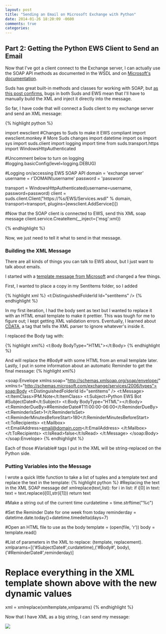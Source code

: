 ```yaml
---
layout: post
title: "Sending an Email on Microsoft Exchange with Python"
date: 2014-01-26 18:20:09 -0600
comments: true
categories: 
---
```

## Part 2: Getting the Python EWS Client to Send an Email ##

Now that I've got a client connect to the Exchange server, I can actually use the SOAP API methods as documented in the WSDL and on [Microsoft's documentation](http://msdn.microsoft.com/en-us/library/aa580675.aspx).

Suds has great built-in methods and classes for working with SOAP, but [as this post confirms](https://lists.fedoraproject.org/pipermail/suds/2010-July/001029.html), bugs in both Suds and EWS mean that I'll have to manually build the XML and inject it directly into the message.

So far, I have code that will  connect a Suds client to my exchange server and send an XML message:

{% highlight python %}

import ewsclient #Changes to Suds to make it EWS compliant
import ewsclient.monkey # More Suds changes
import datetime
import os
import sys
import suds.client
import logging
import time
from suds.transport.https import WindowsHttpAuthenticated

#Uncomment below to turn on logging
#logging.basicConfig(level=logging.DEBUG)

#Logging on/accessing EWS SOAP API
domain = 'exchange server'
username = r'DOMAIN\username'
password = 'password'

transport = WindowsHttpAuthenticated(username=username,
        password=password)
client = suds.client.Client("https://%s/EWS/Services.wsdl" % domain,
        transport=transport,
        plugins=[ewsclient.AddService()])

#Now that the SOAP client is connected to EWS, send this XML soap message
client.service.CreateItem(__inject={'msg':xml})

{% endhighlight %}

Now, we just need to tell it what to send in that message.

### Building the XML Message ###

There are all kinds of things you can talk to EWS about, but I just want to talk about emails.

I started with a [template message from Microsoft](http://msdn.microsoft.com/en-us/library/office/aa566468.aspx) and changed a few things.

First,  I wanted to place a copy in my SentItems folder, so I added

{% highlight xml %}
 <SavedItemFolderId>
        <t:DistinguishedFolderId Id="sentitems" />
 </SavedItemFolderId>
{% endhighlight %}

In my first iteration, I had the body sent as text but I wanted to replace it with an HTML email template to make it prettier. This was tough for me to figure out; I kept getting XML validation errors. Eventually, I learned about [CDATA](http://www.w3schools.com/xml/xml_cdata.asp), a tag that tells the XML parser to ignore whatever's inside it.

I replaced the Body tag with:

{% highlight xml%}
<t:Body BodyType="HTML"><![CDATA[#Body#]]></t:Body>
{% endhighlight %}

And will replace the #Body# with some HTML from an email template later.
Lastly, I put in some information about an automatic Reminder to get the final message:
{% highlight xml%}
<?xml version="1.0" encoding="utf-8"?>
<soap:Envelope xmlns:soap="http://schemas.xmlsoap.org/soap/envelope/"
  xmlns:t="http://schemas.microsoft.com/exchange/services/2006/types">
  <soap:Body>
    <CreateItem MessageDisposition="SendAndSaveCopy" xmlns="http://schemas.microsoft.com/exchange/services/2006/messages">
      <SavedItemFolderId>
        <t:DistinguishedFolderId Id="sentitems" />
      </SavedItemFolderId>
      <Items>
        <t:Message>
          <t:ItemClass>IPM.Note</t:ItemClass>
          <t:Subject>Python EWS Bot #SubjectDate#</t:Subject>
          <t:Body BodyType="HTML"><![CDATA[#Body#]]></t:Body>
		  <t:ReminderDueBy>#ReminderDate#T11:00:00-06:00</t:ReminderDueBy>
          <t:ReminderIsSet>1</t:ReminderIsSet>
          <t:ReminderMinutesBeforeStart>180</t:ReminderMinutesBeforeStart>
          <t:ToRecipients>
            <t:Mailbox>
              <t:EmailAddress>email@domain.com</t:EmailAddress>
            </t:Mailbox>
          </t:ToRecipients>
          <t:IsRead>false</t:IsRead>
        </t:Message>
      </Items>
    </CreateItem>
  </soap:Body>
</soap:Envelope>
{% endhighlight %}

Each of those #Variable# tags I put in the XML will be string-replaced on the Python side.

### Putting Variables into the Message ###

I wrote a quick little function to take a list of tuples and a template text and replace the text in the template:
{% highlight python %}
#Replacing the text in the XML SOAP message
def xmlreplace(text,list):
    for i in list:
        if i[0] in text:
            text = text.replace(i[0],str(i[1]))
    return text

#Make a string out of the current time
curdatetime =  time.strftime("%c")

#Set the Reminder Date for one week from today
reminderday = datetime.date.today()+datetime.timedelta(days=7)

#Open an HTML file to use as the body
template = (open(file, 'r'))
    body = template.read()

#List of parameters in the XML to replace: (template, replacement).
xmlparams=[('#SubjectDate#',curdatetime),('#Body#', body),('#ReminderDate#',reminderday)]

# Replace everything in the XML template shown above with the new dynamic values
xml = xmlreplace(xmltemplate,xmlparams)
{% endhighlight %}

Now that I have XML as a big string, I can send my message:

<img src="{{ root_url }}/images/pythonewsemail.png" />